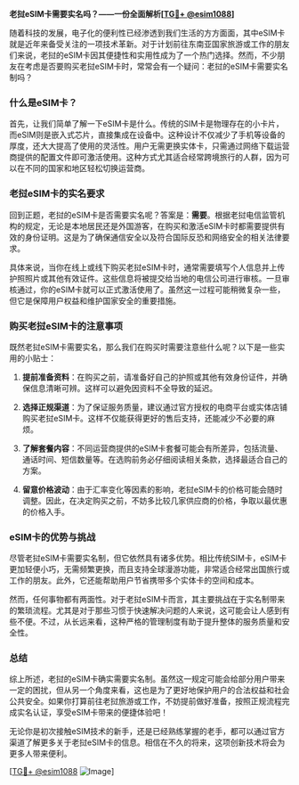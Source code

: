 **老挝eSIM卡需要实名吗？——一份全面解析[[TG💪+ @esim1088](https://t.me/s/esim1088)]**

随着科技的发展，电子化的便利性已经渗透到我们生活的方方面面，其中eSIM卡就是近年来备受关注的一项技术革新。对于计划前往东南亚国家旅游或工作的朋友们来说，老挝的eSIM卡因其便捷性和实用性成为了一个热门选择。然而，不少朋友在考虑是否要购买老挝eSIM卡时，常常会有一个疑问：老挝的eSIM卡需要实名制吗？

### 什么是eSIM卡？

首先，让我们简单了解一下eSIM卡是什么。传统的SIM卡是物理存在的小卡片，而eSIM则是嵌入式芯片，直接集成在设备中。这种设计不仅减少了手机等设备的厚度，还大大提高了使用的灵活性。用户无需更换实体卡，只需通过网络下载运营商提供的配置文件即可激活使用。这种方式尤其适合经常跨境旅行的人群，因为可以在不同的国家和地区轻松切换运营商。

### 老挝eSIM卡的实名要求

回到正题，老挝的eSIM卡是否需要实名呢？答案是：**需要**。根据老挝电信监管机构的规定，无论是本地居民还是外国游客，在购买和激活eSIM卡时都需要提供有效的身份证明。这是为了确保通信安全以及符合国际反恐和网络安全的相关法律要求。

具体来说，当你在线上或线下购买老挝eSIM卡时，通常需要填写个人信息并上传护照照片或其他有效证件。这些信息将被提交给当地的电信公司进行审核。一旦审核通过，你的eSIM卡就可以正式激活使用了。虽然这一过程可能稍微复杂一些，但它是保障用户权益和维护国家安全的重要措施。

### 购买老挝eSIM卡的注意事项

既然老挝eSIM卡需要实名，那么我们在购买时需要注意些什么呢？以下是一些实用的小贴士：

1. **提前准备资料**：在购买之前，请准备好自己的护照或其他有效身份证件，并确保信息清晰可辨。这样可以避免因资料不全导致的延迟。
   
2. **选择正规渠道**：为了保证服务质量，建议通过官方授权的电商平台或实体店铺购买老挝eSIM卡。这样不仅能获得更好的售后支持，还能减少不必要的麻烦。

3. **了解套餐内容**：不同运营商提供的eSIM卡套餐可能会有所差异，包括流量、通话时间、短信数量等。在选购前务必仔细阅读相关条款，选择最适合自己的方案。

4. **留意价格波动**：由于汇率变化等因素的影响，老挝eSIM卡的价格可能会随时调整。因此，在决定购买之前，不妨多比较几家供应商的价格，争取以最优惠的价格入手。

### eSIM卡的优势与挑战

尽管老挝eSIM卡需要实名制，但它依然具有诸多优势。相比传统SIM卡，eSIM卡更加轻便小巧，无需频繁更换，而且支持全球漫游功能，非常适合经常出国旅行或工作的朋友。此外，它还能帮助用户节省携带多个实体卡的空间和成本。

然而，任何事物都有两面性。对于老挝eSIM卡而言，其主要挑战在于实名制带来的繁琐流程。尤其是对于那些习惯于快速解决问题的人来说，这可能会让人感到有些不便。不过，从长远来看，这种严格的管理制度有助于提升整体的服务质量和安全性。

### 总结

综上所述，老挝的eSIM卡确实需要实名制。虽然这一规定可能会给部分用户带来一定的困扰，但从另一个角度来看，这也是为了更好地保护用户的合法权益和社会公共安全。如果你打算前往老挝旅游或工作，不妨提前做好准备，按照正规流程完成实名认证，享受eSIM卡带来的便捷体验吧！

无论你是初次接触eSIM技术的新手，还是已经熟练掌握的老手，都可以通过官方渠道了解更多关于老挝eSIM卡的信息。相信在不久的将来，这项创新技术将会为更多人带来便利。

[[TG💪+ @esim1088](https://t.me/s/esim1088) ![Image](https://i.postimg.cc/4NQfJmqS/Snipaste-2025-05-13-00-14-12.png)]